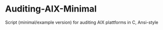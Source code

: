 # Auditing-AIX-Minimal
Script (minimal/example version) for auditing AIX plattforms in C, Ansi-style
